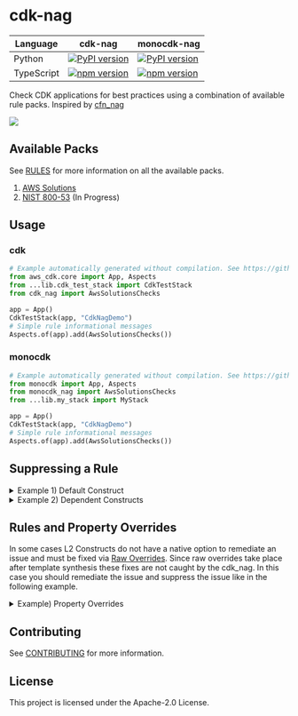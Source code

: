 <!--
Copyright Amazon.com, Inc. or its affiliates. All Rights Reserved.
SPDX-License-Identifier: Apache-2.0
-->

# cdk-nag

| Language   | cdk-nag                                                                                   | monocdk-nag                                                                                       |
| ---------- | ----------------------------------------------------------------------------------------- | ------------------------------------------------------------------------------------------------- |
| Python     | [![PyPI version](https://badge.fury.io/py/cdk-nag.svg)](https://badge.fury.io/py/cdk-nag) | [![PyPI version](https://badge.fury.io/py/monocdk-nag.svg)](https://badge.fury.io/py/monocdk-nag) |
| TypeScript | [![npm version](https://badge.fury.io/js/cdk-nag.svg)](https://badge.fury.io/js/cdk-nag)  | [![npm version](https://badge.fury.io/js/monocdk-nag.svg)](https://badge.fury.io/js/monocdk-nag)  |

Check CDK applications for best practices using a combination of available rule packs. Inspired by [cfn_nag](https://github.com/stelligent/cfn_nag)

![](cdk_nag.gif)

## Available Packs

See [RULES](./RULES.md) for more information on all the available packs.

1. [AWS Solutions](./RULES.md#awssolutions)
2. [NIST 800-53](./RULES.md#nist-800-53) (In Progress)

## Usage

### cdk

```python
# Example automatically generated without compilation. See https://github.com/aws/jsii/issues/826
from aws_cdk.core import App, Aspects
from ...lib.cdk_test_stack import CdkTestStack
from cdk_nag import AwsSolutionsChecks

app = App()
CdkTestStack(app, "CdkNagDemo")
# Simple rule informational messages
Aspects.of(app).add(AwsSolutionsChecks())
```

### monocdk

```python
# Example automatically generated without compilation. See https://github.com/aws/jsii/issues/826
from monocdk import App, Aspects
from monocdk_nag import AwsSolutionsChecks
from ...lib.my_stack import MyStack

app = App()
CdkTestStack(app, "CdkNagDemo")
# Simple rule informational messages
Aspects.of(app).add(AwsSolutionsChecks())
```

## Suppressing a Rule

<details>
  <summary>Example 1) Default Construct</summary>

```python
# Example automatically generated without compilation. See https://github.com/aws/jsii/issues/826
test = SecurityGroup(self, "test",
    vpc=Vpc(self, "vpc")
)
test.add_ingress_rule(Peer.any_ipv4(), Port.all_traffic())
test_cfn = test.node.default_child
test_cfn.add_metadata("cdk_nag",
    rules_to_suppress=[{"id": "AwsSolutions-EC23", "reason": "at least 10 characters"}
    ]
)
```

</details><details>
  <summary>Example 2) Dependent Constructs</summary>

```python
# Example automatically generated without compilation. See https://github.com/aws/jsii/issues/826
user = User(self, "rUser")
user.add_to_policy(
    PolicyStatement(
        actions=["s3:PutObject"],
        resources=[Bucket(self, "rBucket").arn_for_objects("*")]
    ))
cfn_user = user.node.children
for child in cfn_user:
    resource = child.node.default_child
    if resource != undefined && resource.cfn_resource_type == "AWS::IAM::Policy":
        resource.add_metadata("cdk_nag",
            rules_to_suppress=[{
                "id": "AwsSolutions-IAM5",
                "reason": "The user is allowed to put objects on all prefixes in the specified bucket."
            }
            ]
        )
```

</details>

## Rules and Property Overrides

In some cases L2 Constructs do not have a native option to remediate an issue and must be fixed via [Raw Overrides](https://docs.aws.amazon.com/cdk/latest/guide/cfn_layer.html#cfn_layer_raw). Since raw overrides take place after template synthesis these fixes are not caught by the cdk_nag. In this case you should remediate the issue and suppress the issue like in the following example.

<details>
  <summary>Example) Property Overrides</summary>

```python
# Example automatically generated without compilation. See https://github.com/aws/jsii/issues/826
instance = Instance(stack, "rInstance",
    vpc=Vpc(stack, "rVpc"),
    instance_type=InstanceType(InstanceClass.T3),
    machine_image=MachineImage.latest_amazon_linux()
)
cfn_ins = instance.node.default_child
cfn_ins.add_property_override("DisableApiTermination", True)
cfn_ins.add_metadata("cdk_nag",
    rules_to_suppress=[{
        "id": "AwsSolutions-EC29",
        "reason": "Remediated through property override "
    }
    ]
)
```

</details>

## Contributing

See [CONTRIBUTING](./CONTRIBUTING.md) for more information.

## License

This project is licensed under the Apache-2.0 License.
